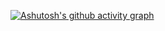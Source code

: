 [![Ashutosh's github activity graph](https://github-readme-activity-graph.vercel.app/graph?username=anasss777)](https://github.com/ashutosh00710/github-readme-activity-graph)
